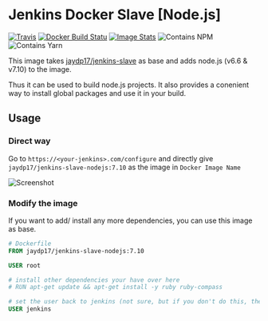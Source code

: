 # Jenkins Docker Slave [Node.js]

[![Travis](https://img.shields.io/travis/jaydp17/jenkins-docker-slave-nodejs.svg)](https://travis-ci.org/jaydp17/jenkins-docker-slave-nodejs)
[![Docker Build Statu](https://img.shields.io/docker/build/jaydp17/jenkins-slave-nodejs.svg)](https://hub.docker.com/r/jaydp17/jenkins-slave-nodejs/)
[![Image Stats](https://images.microbadger.com/badges/image/jaydp17/jenkins-slave.svg)](https://hub.docker.com/r/jaydp17/jenkins-slave-nodejs)
![Contains NPM](https://img.shields.io/badge/contains-npm%40latest-red.svg)
![Contains Yarn](https://img.shields.io/badge/contains-yarn%40latest-blue.svg)

This image takes [jaydp17/jenkins-slave](https://hub.docker.com/r/jaydp17/jenkins-slave/) as base and adds node.js (v6.6 & v7.10) to the image.

Thus it can be used to build node.js projects. It also provides a conenient way to install global packages and use it in your build.

## Usage
### Direct way
Go to `https://<your-jenkins>.com/configure` and directly give `jaydp17/jenkins-slave-nodejs:7.10` as the image in `Docker Image Name`

![Screenshot](https://s30.postimg.org/jsxmvhuo1/screenshot.png)

### Modify the image
If you want to add/ install any more dependencies, you can use this image as base.
```Dockerfile
# Dockerfile
FROM jaydp17/jenkins-slave-nodejs:7.10

USER root

# install other dependencies your have over here
# RUN apt-get update && apt-get install -y ruby ruby-compass

# set the user back to jenkins (not sure, but if you don't do this, the $PATH var doesn't pickup /home/jenkins/.npm-packages/bin)
USER jenkins

```
